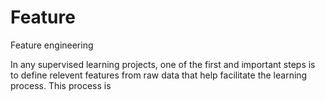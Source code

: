 # Feature
Feature engineering

In any supervised learning projects, one of the first and important steps is to define relevent features from raw data that help facilitate the learning process. This process is 
